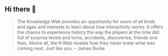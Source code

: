 ## Hi there 👋

> The Knowledge Web provides an opportunity for users of all kinds and ages and interests to learn about how interactivity works. It offers the chance to experience history the way the players at the time did: full of surprise twists and turns, accidents, discoveries, friends and foes. Above all, the K-Web reveals how they never knew what was coming next. Just like you.
 – James Burke 

<!--

**Here are some ideas to get you started:**

🙋‍♀️ A short introduction - what is your organization all about?
🌈 Contribution guidelines - how can the community get involved?
👩‍💻 Useful resources - where can the community find your docs? Is there anything else the community should know?
🍿 Fun facts - what does your team eat for breakfast?
🧙 Remember, you can do mighty things with the power of [Markdown](https://docs.github.com/github/writing-on-github/getting-started-with-writing-and-formatting-on-github/basic-writing-and-formatting-syntax)
-->
